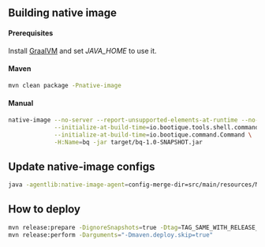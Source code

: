 <!--
  Licensed to ObjectStyle LLC under one
  or more contributor license agreements.  See the NOTICE file
  distributed with this work for additional information
  regarding copyright ownership.  The ObjectStyle LLC licenses
  this file to you under the Apache License, Version 2.0 (the
  "License"); you may not use this file except in compliance
  with the License.  You may obtain a copy of the License at

    http://www.apache.org/licenses/LICENSE-2.0

  Unless required by applicable law or agreed to in writing,
  software distributed under the License is distributed on an
  "AS IS" BASIS, WITHOUT WARRANTIES OR CONDITIONS OF ANY
  KIND, either express or implied.  See the License for the
  specific language governing permissions and limitations
  under the License.
  -->

## Building native image

#### Prerequisites

Install [GraalVM](https://github.com/oracle/graal/releases) and set _JAVA_HOME_ to use it.

#### Maven
```bash
mvn clean package -Pnative-image
```

#### Manual
```bash
native-image --no-server --report-unsupported-elements-at-runtime --no-fallback \
             --initialize-at-build-time=io.bootique.tools.shell.command.ShellCommand \
             --initialize-at-build-time=io.bootique.command.Command \
             -H:Name=bq -jar target/bq-1.0-SNAPSHOT.jar
```

## Update native-image configs
 
```bash 
java -agentlib:native-image-agent=config-merge-dir=src/main/resources/META-INF/native-image/ -jar target/bq-1.0-SNAPSHOT.jar
```

## How to deploy

```bash 
mvn release:prepare -DignoreSnapshots=true -Dtag=TAG_SAME_WITH_RELEASE_VERSION -DreleaseVersion=RELEASE_VERSION -DdevelopmentVersion=NEXT_DEV_VERSION
mvn release:perform -Darguments="-Dmaven.deploy.skip=true"
```
